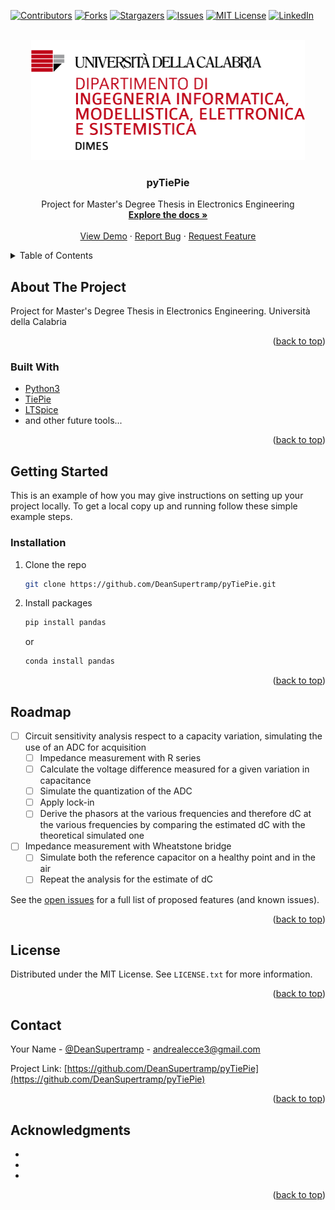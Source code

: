 <div id="top"></div>
<!--
*** Thanks for checking out the Best-README-Template. If you have a suggestion
*** that would make this better, please fork the repo and create a pull request
*** or simply open an issue with the tag "enhancement".
*** Don't forget to give the project a star!
*** Thanks again! Now go create something AMAZING! :D
-->



<!-- PROJECT SHIELDS -->
<!--
*** I'm using markdown "reference style" links for readability.
*** Reference links are enclosed in brackets [ ] instead of parentheses ( ).
*** See the bottom of this document for the declaration of the reference variables
*** for contributors-url, forks-url, etc. This is an optional, concise syntax you may use.
*** https://www.markdownguide.org/basic-syntax/#reference-style-links
-->
[![Contributors][contributors-shield]][contributors-url]
[![Forks][forks-shield]][forks-url]
[![Stargazers][stars-shield]][stars-url]
[![Issues][issues-shield]][issues-url]
[![MIT License][license-shield]][license-url]
[![LinkedIn][linkedin-shield]][linkedin-url]



<!-- PROJECT LOGO -->
<br />
<div align="center">
  <a href="https://github.com/DeanSupertramp/pyTiePie">
    <img src="images/logo_dimes.png" alt="Logo" width="438" height="192">
  </a>

<h3 align="center">pyTiePie</h3>

  <p align="center">
    Project for Master's Degree Thesis in Electronics Engineering
    <br />
    <a href="https://github.com/DeanSupertramp/pyTiePie"><strong>Explore the docs »</strong></a>
    <br />
    <br />
    <a href="https://github.com/DeanSupertramp/pyTiePie">View Demo</a>
    ·
    <a href="https://github.com/DeanSupertramp/pyTiePie/issues">Report Bug</a>
    ·
    <a href="https://github.com/DeanSupertramp/pyTiePie/issues">Request Feature</a>
  </p>
</div>



<!-- TABLE OF CONTENTS -->
<details>
  <summary>Table of Contents</summary>
  <ol>
    <li>
      <a href="#about-the-project">About The Project</a>
      <ul>
        <li><a href="#built-with">Built With</a></li>
      </ul>
    </li>
    <li>
      <a href="#getting-started">Getting Started</a>
      <ul>
        <li><a href="#prerequisites">Prerequisites</a></li>
        <li><a href="#installation">Installation</a></li>
      </ul>
    </li>
    <li><a href="#usage">Usage</a></li>
    <li><a href="#roadmap">Roadmap</a></li>
    <li><a href="#contributing">Contributing</a></li>
    <li><a href="#license">License</a></li>
    <li><a href="#contact">Contact</a></li>
    <li><a href="#acknowledgments">Acknowledgments</a></li>
  </ol>
</details>



<!-- ABOUT THE PROJECT -->
## About The Project

<!-- 
[![Product Name Screen Shot][product-screenshot]](https://example.com) -->

<!-- Here's a blank template to get started: To avoid retyping too much info. Do a search and replace with your text editor for the following: `DeanSupertramp`, `pyTiePie`, `DeanSupertramp`, `andrea-alecce`, `gmail`, `andrealecce3`, `project_title`, `project_description` -->

Project for Master's Degree Thesis in Electronics Engineering.
Università della Calabria


<p align="right">(<a href="#top">back to top</a>)</p>



### Built With

<!-- * [Next.js](https://nextjs.org/)
* [React.js](https://reactjs.org/)
* [Vue.js](https://vuejs.org/)
* [Angular](https://angular.io/)
* [Svelte](https://svelte.dev/)
* [Laravel](https://laravel.com)
* [Bootstrap](https://getbootstrap.com)
* [JQuery](https://jquery.com) -->


* [Python3](https://www.python.org/)
* [TiePie](https://www.tiepie.com/en)
* [LTSpice](https://www.analog.com/en/design-center/design-tools-and-calculators/ltspice-simulator.html)
* and other future tools...

<p align="right">(<a href="#top">back to top</a>)</p>



<!-- GETTING STARTED -->
## Getting Started

This is an example of how you may give instructions on setting up your project locally.
To get a local copy up and running follow these simple example steps.

<!-- ### Prerequisites

This is an example of how to list things you need to use the software and how to install them.
* npm
  ```sh
  npm install npm@latest -g
  ``` -->

### Installation

<!-- 1. Get a free API Key at [https://example.com](https://example.com)
2. Clone the repo
   ```sh
   git clone https://github.com/DeanSupertramp/pyTiePie.git
   ```
3. Install NPM packages
   ```sh
   npm install
   ```
4. Enter your API in `config.js`
   ```js
   const API_KEY = 'ENTER YOUR API';
   ``` -->

<!-- 1. Get a free API Key at [https://example.com](https://example.com) -->
1. Clone the repo
   ```sh
   git clone https://github.com/DeanSupertramp/pyTiePie.git
   ```
2. Install packages
   ```sh
   pip install pandas
   ```
   or
      ```sh
   conda install pandas
   ```
<!-- 3. Enter your API in `config.js`
   ```js
   const API_KEY = 'ENTER YOUR API';
   ``` -->


<p align="right">(<a href="#top">back to top</a>)</p>



<!-- USAGE EXAMPLES -->
<!-- ## Usage

Use this space to show useful examples of how a project can be used. Additional screenshots, code examples and demos work well in this space. You may also link to more resources.

_For more examples, please refer to the [Documentation](https://example.com)_

<p align="right">(<a href="#top">back to top</a>)</p>
 -->


<!-- ROADMAP -->
## Roadmap

- [ ] Circuit sensitivity analysis respect to a capacity variation, simulating the use of an ADC for acquisition
  - [ ] Impedance measurement with R series
  - [ ] Calculate the voltage difference measured for a given variation in capacitance
  - [ ] Simulate the quantization of the ADC
  - [ ] Apply lock-in
  - [ ] Derive the phasors at the various frequencies and therefore dC at the various frequencies by comparing the estimated dC with the theoretical simulated one
- [ ] Impedance measurement with Wheatstone bridge
  - [ ] Simulate both the reference capacitor on a healthy point and in the air
  - [ ] Repeat the analysis for the estimate of dC

See the [open issues](https://github.com/DeanSupertramp/pyTiePie/issues) for a full list of proposed features (and known issues).

<p align="right">(<a href="#top">back to top</a>)</p>



<!-- CONTRIBUTING -->
<!-- ## Contributing

Contributions are what make the open source community such an amazing place to learn, inspire, and create. Any contributions you make are **greatly appreciated**.

If you have a suggestion that would make this better, please fork the repo and create a pull request. You can also simply open an issue with the tag "enhancement".
Don't forget to give the project a star! Thanks again!

1. Fork the Project
2. Create your Feature Branch (`git checkout -b feature/AmazingFeature`)
3. Commit your Changes (`git commit -m 'Add some AmazingFeature'`)
4. Push to the Branch (`git push origin feature/AmazingFeature`)
5. Open a Pull Request

<p align="right">(<a href="#top">back to top</a>)</p>
 -->


<!-- LICENSE -->
## License

Distributed under the MIT License. See `LICENSE.txt` for more information.

<p align="right">(<a href="#top">back to top</a>)</p>



<!-- CONTACT -->
## Contact

Your Name - [@DeanSupertramp](https://twitter.com/DeanSupertramp) - andrealecce3@gmail.com

Project Link: [https://github.com/DeanSupertramp/pyTiePie](https://github.com/DeanSupertramp/pyTiePie)

<p align="right">(<a href="#top">back to top</a>)</p>



<!-- ACKNOWLEDGMENTS -->
## Acknowledgments

* []()
* []()
* []()

<p align="right">(<a href="#top">back to top</a>)</p>



<!-- MARKDOWN LINKS & IMAGES -->
<!-- https://www.markdownguide.org/basic-syntax/#reference-style-links -->
[contributors-shield]: https://img.shields.io/github/contributors/DeanSupertramp/pyTiePie.svg?style=for-the-badge
[contributors-url]: https://github.com/DeanSupertramp/pyTiePie/graphs/contributors
[forks-shield]: https://img.shields.io/github/forks/DeanSupertramp/pyTiePie.svg?style=for-the-badge
[forks-url]: https://github.com/DeanSupertramp/pyTiePie/network/members
[stars-shield]: https://img.shields.io/github/stars/DeanSupertramp/pyTiePie.svg?style=for-the-badge
[stars-url]: https://github.com/DeanSupertramp/pyTiePie/stargazers
[issues-shield]: https://img.shields.io/github/issues/DeanSupertramp/pyTiePie.svg?style=for-the-badge
[issues-url]: https://github.com/DeanSupertramp/pyTiePie/issues
[license-shield]: https://img.shields.io/github/license/DeanSupertramp/pyTiePie.svg?style=for-the-badge
[license-url]: https://github.com/DeanSupertramp/pyTiePie/blob/master/LICENSE.txt
[linkedin-shield]: https://img.shields.io/badge/-LinkedIn-black.svg?style=for-the-badge&logo=linkedin&colorB=555
[linkedin-url]: https://linkedin.com/in/andrea-alecce
[product-screenshot]: images/screenshot.png
